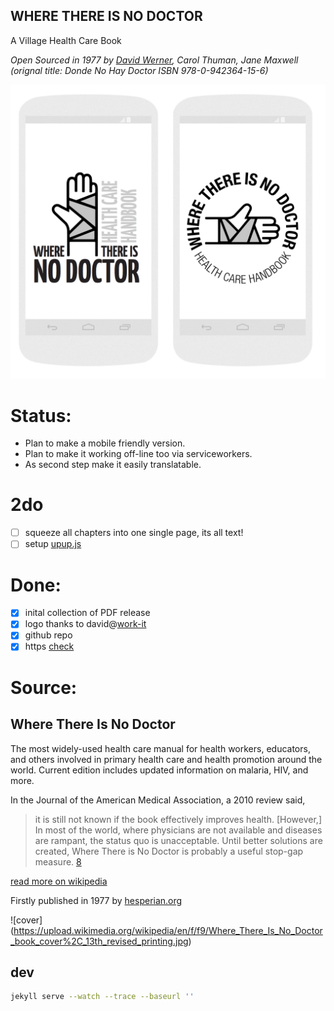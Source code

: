 WHERE THERE IS NO DOCTOR
---
A Village Health Care Book

_Open Sourced in 1977 by [David Werner](http://davidbwerner.info/), Carol Thuman, Jane Maxwell
(orignal title: Donde No Hay Doctor ISBN	978-0-942364-15-6)_


![app logo](logos.png)


# Status:
- Plan to make a mobile friendly version.
- Plan to make it working off-line too via serviceworkers.
- As second step make it easily translatable.

# 2do
- [ ] squeeze all chapters into one single page, its all text!
- [ ] setup [upup.js](https://github.com/TalAter/UpUp)

# Done:
- [X] inital collection of PDF release
- [X] logo thanks to david@[work-it](http://work-it.it)
- [X] github repo
- [X] https [check](https://junglesta.github.io/wherenodoctor/)

# Source:

## Where There Is No Doctor
The most widely-used health care manual for health workers, educators, and others involved in primary health care and health promotion around the world. Current edition includes updated information on malaria, HIV, and more.


In the Journal of the American Medical Association, a 2010 review said,

>it is still not known if the book effectively improves health. [However,] In most of the world, where physicians are not available and diseases are rampant, the status quo is unacceptable. Until better solutions are created, Where There is No Doctor is probably a useful stop-gap measure. [8](https://dx.doi.org/10.1001%2Fjama.2010.244)

[read more on wikipedia](https://en.wikipedia.org/wiki/Where_There_Is_No_Doctor)

Firstly published in 1977 by [hesperian.org](http://hesperian.org/books-and-resources/)

![cover] (https://upload.wikimedia.org/wikipedia/en/f/f9/Where_There_Is_No_Doctor_book_cover%2C_13th_revised_printing.jpg)


## dev
```sh
jekyll serve --watch --trace --baseurl ''
```
